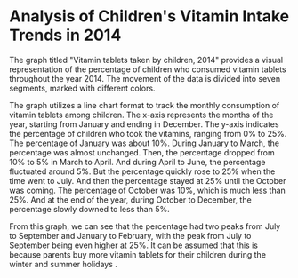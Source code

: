 # Analysis of Children's Vitamin Intake Trends in 2014

The graph titled "Vitamin tablets taken by children, 2014" provides a visual representation of the percentage of children who consumed vitamin tablets throughout the year 2014. The movement of the data is divided into seven segments, marked with different colors. 

The graph utilizes a line chart format to track the monthly consumption of vitamin tablets among children. The x-axis represents the months of the year, starting from January and ending in December. The y-axis indicates the percentage of children who took the vitamins, ranging from 0% to 25%. The percentage of January was about 10%. During January to March, the percentage was almost unchanged. Then, the percentage dropped from 10% to 5% in March to April. And during April to June, the percentage fluctuated around 5%. But the percentage quickly rose to 25% when the time went to July. And then the percentage stayed at 25% until the October was coming. The percentage of October was 10%, which is much less than 25%. And at the end of the year, during October to December, the percentage slowly downed to less than 5%.

From this graph, we can see that the percentage had two peaks from July to September and January to February, with the peak from July to September being even higher at 25%. It can be assumed that this is because parents buy more vitamin tablets for their children during the winter and summer holidays
.